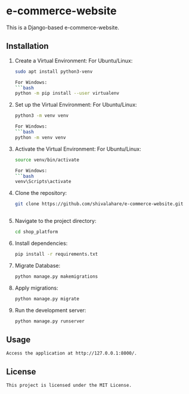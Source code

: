 # e-commerce-website

This is a Django-based e-commerce-website.

## Installation

1. Create a Virtual Environment:
   For Ubuntu/Linux:
   ```bash
   sudo apt install python3-venv

   For Windows:
   ```bash
   python -m pip install --user virtualenv

2. Set up the Virtual Environment:
   For Ubuntu/Linux:
   ```bash
   python3 -m venv venv
   
   For Windows:
   ```bash
   python -m venv venv

3. Activate the Virtual Environment:
   For Ubuntu/Linux:
   ```bash
   source venv/bin/activate
   
   For Windows:
   ```bash
   venv\Scripts\activate
   
4. Clone the repository:
   ```bash
   git clone https://github.com/shivalahare/e-commerce-website.git
    
5. Navigate to the project directory:
    ```bash
    cd shop_platform
6. Install dependencies:
    ```bash
    pip install -r requirements.txt
    
7. Migrate Database:
    ```bash
    python manage.py makemigrations
8. Apply migrations:
    ```bash
    python manage.py migrate
9. Run the development server:
    ```bash
    python manage.py runserver    
## Usage
    Access the application at http://127.0.0.1:8000/.

## License
    This project is licensed under the MIT License.
